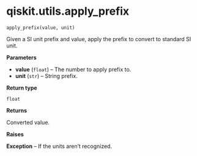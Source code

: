 # qiskit.utils.apply\_prefix

<span id="undefined" />

`apply_prefix(value, unit)`

Given a SI unit prefix and value, apply the prefix to convert to standard SI unit.

**Parameters**

*   **value** (`float`) – The number to apply prefix to.
*   **unit** (`str`) – String prefix.

**Return type**

`float`

**Returns**

Converted value.

**Raises**

**Exception** – If the units aren’t recognized.
